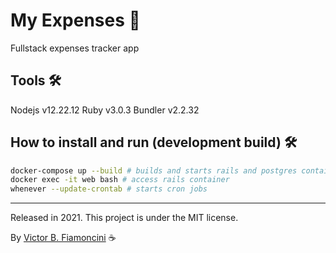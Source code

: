# My Expenses 💸

Fullstack expenses tracker app

## Tools 🛠

Nodejs v12.22.12
Ruby v3.0.3
Bundler v2.2.32

## How to install and run (development build) 🛠

```bash
docker-compose up --build # builds and starts rails and postgres containers
docker exec -it web bash # access rails container
whenever --update-crontab # starts cron jobs
```

----------
Released in 2021. This project is under the MIT license.

By [Victor B. Fiamoncini](https://github.com/Victor-Fiamoncini) ☕️
